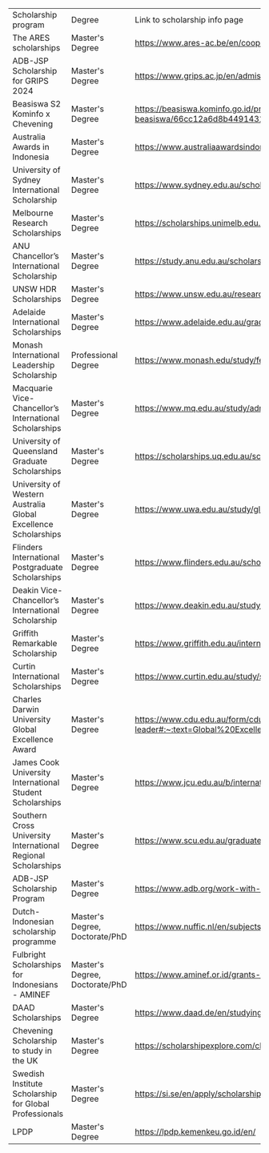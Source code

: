 | | | |
|-|-|-|
|Scholarship program|Degree|Link to scholarship info page|
|The ARES scholarships|Master's Degree|https://www.ares-ac.be/en/cooperation-au-developpement/scholarships/advanced-bachelor-s-and-master-s-degrees-or-continuing-education-courses-in-belgium|
|ADB-JSP Scholarship for GRIPS 2024|Master's Degree|https://www.grips.ac.jp/en/admissions/index/|
|Beasiswa S2 Kominfo x Chevening|Master's Degree|https://beasiswa.kominfo.go.id/profil-beasiswa/66cc12a6d8b44914319b7c3a/Perguruan%20Tinggi%20Bidang%20TIK%20di%20Inggris%20meliputi%20wilayah:%20England,%20Scotlandia,%20Irlandia%20Utara%20dan%20Wales/|
|Australia Awards in Indonesia|Master's Degree|https://www.australiaawardsindonesia.org/|
|University of Sydney International Scholarship|Master's Degree|https://www.sydney.edu.au/scholarships/e/university-sydney-international-scholarship.html|
|Melbourne Research Scholarships|Master's Degree|https://scholarships.unimelb.edu.au/awards/melbourne-research-scholarship|
|ANU Chancellor’s International Scholarship|Master's Degree|https://study.anu.edu.au/scholarships/find-scholarship/anu-chancellors-international-scholarship|
|UNSW HDR Scholarships|Master's Degree|https://www.unsw.edu.au/research/hdr/scholarships|
|Adelaide International Scholarships |Master's Degree|https://www.adelaide.edu.au/graduate-research/scholarships|
|Monash International Leadership Scholarship|Professional Degree|https://www.monash.edu/study/fees-scholarships/scholarships/find-a-scholarship/monash-international-leadership-scholarship-5571Z|
|Macquarie Vice-Chancellor’s International Scholarships|Master's Degree|https://www.mq.edu.au/study/admissions-and-entry/scholarships/international|
|University of Queensland Graduate Scholarships|Master's Degree|https://scholarships.uq.edu.au/scholarship/graduate-school-scholarships-uqgss-%E2%80%93-includes-rtp|
|University of Western Australia Global Excellence Scholarships|Master's Degree|https://www.uwa.edu.au/study/global-excellence-scholarship|
|Flinders International Postgraduate Scholarships|Master's Degree|https://www.flinders.edu.au/scholarships/flinders-university-international-research-scholarship|
|Deakin Vice-Chancellor’s International Scholarship|Master's Degree|https://www.deakin.edu.au/study/fees-and-scholarships/scholarships/find-a-scholarship/deakin-vice-chancellors-international-scholarship|
|Griffith Remarkable Scholarship|Master's Degree|https://www.griffith.edu.au/international/scholarships-finance/scholarships/griffith-remarkable-scholarship|
|Curtin International Scholarships|Master's Degree|https://www.curtin.edu.au/study/scholarships/|
|Charles Darwin University Global Excellence Award|Master's Degree|https://www.cdu.edu.au/form/cdu-global-excellence-and-leader#:~:text=Global%20Excellence%20scholarship%20%2D%2080%25%20average,requirements%20for%20their%20chosen%20course|
|James Cook University International Student Scholarships|Master's Degree|https://www.jcu.edu.au/b/international-students/scholarships-and-financial-aid|
|Southern Cross University International Regional Scholarships|Master's Degree|https://www.scu.edu.au/graduate-school/scholarships/|
|ADB-JSP Scholarship Program|Master's Degree|https://www.adb.org/work-with-us/careers/japan-scholarship-program|
|Dutch-Indonesian scholarship programme|Master's Degree, Doctorate/PhD|https://www.nuffic.nl/en/subjects/scholarships/stuned|
|Fulbright Scholarships for Indonesians - AMINEF|Master's Degree, Doctorate/PhD|https://www.aminef.or.id/grants-for-indonesians/fulbright-programs/scholarship/|
|DAAD Scholarships|Master's Degree|https://www.daad.de/en/studying-in-germany/scholarships/daad-scholarships/|
|Chevening Scholarship to study in the UK|Master's Degree|https://scholarshipexplore.com/chevening-scholarship-to-study-in-the-uk-fully-funded/|
|Swedish Institute Scholarship for Global Professionals|Master's Degree|https://si.se/en/apply/scholarships/swedish-institute-scholarships-for-global-professionals/|
|LPDP|Master's Degree|https://lpdp.kemenkeu.go.id/en/|
